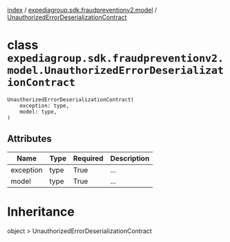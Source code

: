 [index](index.md) / [expediagroup.sdk.fraudpreventionv2.model](expediagroup.sdk.fraudpreventionv2.model.md) / [UnauthorizedErrorDeserializationContract](UnauthorizedErrorDeserializationContract.md)
# class `expediagroup.sdk.fraudpreventionv2.model.UnauthorizedErrorDeserializationContract`
```
UnauthorizedErrorDeserializationContract(
    exception: type,
    model: type,
)
```





## Attributes
    
    
        
    
        
    

|    Name   | Type | Required | Description |
|-----------|------|----------|-------------|
| exception | type |   True   |     ...     |
|   model   | type |   True   |     ...     |










# Inheritance
object  > UnauthorizedErrorDeserializationContract
